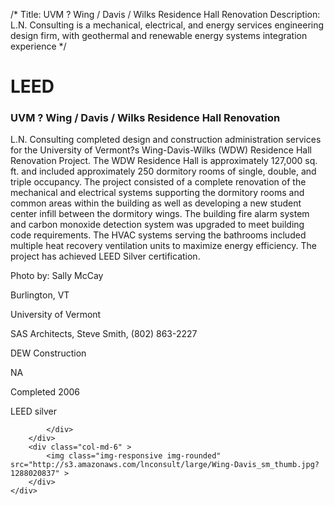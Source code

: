 /*
Title: UVM ? Wing / Davis / Wilks Residence Hall Renovation
Description: L.N. Consulting is a mechanical, electrical, and energy services engineering design firm, with geothermal and renewable energy systems integration experience
*/

# LEED

<div>
	<div class="row">
		<div class="col-md-6" >
			<div class="well" >
				<h3>UVM ? Wing / Davis / Wilks Residence Hall Renovation</h3>
				<p>
   
   L.N. Consulting completed design and construction administration services for the University of Vermont?s Wing-Davis-Wilks (WDW) Residence Hall Renovation Project. The WDW Residence Hall is approximately 127,000 sq. ft. and included approximately 250 dormitory rooms of single, double, and triple occupancy.  The project consisted of a complete renovation of the mechanical and electrical systems supporting the dormitory rooms and common areas within the building as well as developing a new student center infill between the dormitory wings.  The building fire alarm system and carbon monoxide detection system was upgraded to meet building code requirements.  The HVAC systems serving the bathrooms included multiple heat recovery ventilation units to maximize energy efficiency.  The project has achieved LEED Silver certification.

Photo by: Sally McCay
</p>
				<p>Burlington, VT</p>
				<p>University of Vermont</p>
				<p>SAS Architects, Steve Smith, (802) 863-2227</p>
				<p>DEW Construction</p>
				<p>NA</p>
				<p>Completed 2006</p>
				<p>LEED silver</p>
				
			</div>
		</div>
		<div class="col-md-6" >
			<img class="img-responsive img-rounded" src="http://s3.amazonaws.com/lnconsult/large/Wing-Davis_sm_thumb.jpg?1288020837" >
		</div>
	</div>
</div>
